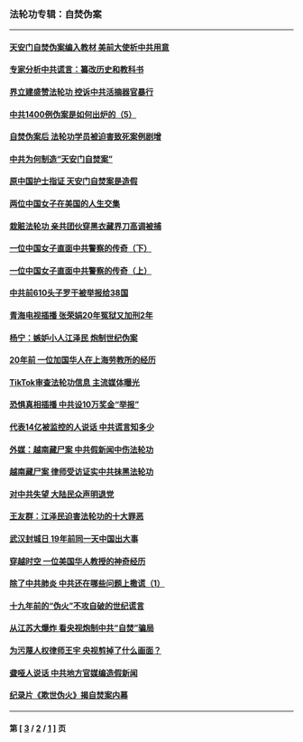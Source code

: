 ### 法轮功专辑：自焚伪案
---
#### [天安门自焚伪案编入教材 美前大使析中共用意](../../pages/nf5562/n13791932.md?09030430) 
#### [专家分析中共谎言：纂改历史和教科书](../../pages/nf5562/n13781542.md?09030430) 
#### [界立建盛赞法轮功 控诉中共活摘器官暴行](../../pages/nf5562/n13781971.md?09030430) 
#### [中共1400例伪案是如何出炉的（5）](../../pages/nf5562/n13226831.md?09030430) 
#### [自焚伪案后 法轮功学员被迫害致死案例剧增](../../pages/nf5562/n13190600.md?09030430) 
#### [中共为何制造“天安门自焚案”](../../pages/nf5562/n13183270.md?09030430) 
#### [原中国护士指证 天安门自焚案是造假](../../pages/nf5562/n13172289.md?09030430) 
#### [两位中国女子在美国的人生交集](../../pages/nf5562/n13156138.md?09030430) 
#### [栽赃法轮功 亲共团伙穿黑衣藏界刀高调被捕](../../pages/nf5562/n13073780.md?09030430) 
#### [一位中国女子直面中共警察的传奇（下）](../../pages/nf5562/n12989706.md?09030430) 
#### [一位中国女子直面中共警察的传奇（上）](../../pages/nf5562/n12985072.md?09030430) 
#### [中共前610头子罗干被举报给38国](../../pages/nf5562/n12975419.md?09030430) 
#### [青海电视插播 张荣娟20年冤狱又加刑2年](../../pages/nf5562/n12738166.md?09030430) 
#### [杨宁：嫉妒小人江泽民 炮制世纪伪案](../../pages/nf5562/n12724108.md?09030430) 
#### [20年前 一位加国华人在上海劳教所的经历](../../pages/nf5562/n12707932.md?09030430) 
#### [TikTok审查法轮功信息 主流媒体曝光](../../pages/nf5562/n12362336.md?09030430) 
#### [恐惧真相插播 中共设10万奖金“举报”](../../pages/nf5562/n12306396.md?09030430) 
#### [代表14亿被监控的人说话 中共谎言知多少](../../pages/nf5562/n12297484.md?09030430) 
#### [外媒：越南藏尸案 中共假新闻中伤法轮功](../../pages/nf5562/n12264411.md?09030430) 
#### [越南藏尸案 律师受访证实中共抹黑法轮功](../../pages/nf5562/n12261878.md?09030430) 
#### [对中共失望 大陆民众声明退党](../../pages/nf5562/n12187315.md?09030430) 
#### [王友群：江泽民迫害法轮功的十大罪恶](../../pages/nf5562/n12169074.md?09030430) 
#### [武汉封城日 19年前同一天中国出大事](../../pages/nf5562/n12150901.md?09030430) 
#### [穿越时空  一位美国华人教授的神奇经历](../../pages/nf5562/n12097460.md?09030430) 
#### [除了中共肺炎 中共还在哪些问题上撒谎（1）](../../pages/nf5562/n11955770.md?09030430) 
#### [十九年前的“伪火”不攻自破的世纪谎言](../../pages/nf5562/n11813238.md?09030430) 
#### [从江苏大爆炸 看央视炮制中共“自焚”骗局](../../pages/nf5562/n11140275.md?09030430) 
#### [为污蔑人权律师王宇 央视剪掉了什么画面？](../../pages/nf5562/n11130142.md?09030430) 
#### [聋哑人说话 中共地方官媒编造假新闻](../../pages/nf5562/n11006067.md?09030430) 
#### [纪录片《欺世伪火》揭自焚案内幕](../../pages/nf5562/n11002664.md?09030430) 

---
#### 第 [ [3](./3.md?09030430) / [2](./2.md?09030430) / [1](./1.md?09030430) ] 页
